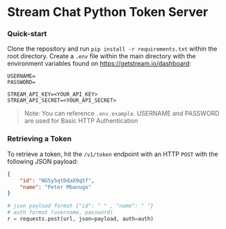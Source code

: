 # Stream Chat Python Token Server

### Quick-start

Clone the repository and run `pip install -r requirements.txt` within the root directory. Create a `.env` file within the main directory with the environment variables found on https://getstream.io/dashboard:

```
USERNAME=
PASSWORD=

STREAM_API_KEY=<YOUR_API_KEY>
STREAM_API_SECRET=<YOUR_API_SECRET>
```

> Note: You can reference `.env.example`.
USERNAME and PASSWORD are used for Basic HTTP Authentication


### Retrieving a Token

To retrieve a token, hit the `/v1/token` endpoint with an HTTP `POST` with the following JSON payload:

```json
{
	"id": "NG5y5qtDdaX9q5f",
	"name": "Peter Mbanugo"
}
```

```python
# json payload format {"id": " " , "name": " "}
# auth format (username, password)
r = requests.post(url, json=payload, auth=auth)
```
